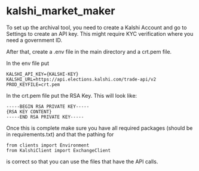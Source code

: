 # kalshi_market_maker
To set up the archival tool, you need to create a Kalshi Account and go to Settings to create an API key. This might require KYC verification where you need a government ID.

After that, create a .env file in the main directory and a crt.pem file.

In the env file put 
```
KALSHI_API_KEY={KALSHI-KEY}
KALSHI_URL=https://api.elections.kalshi.com/trade-api/v2
PROD_KEYFILE=crt.pem
```

In the crt.pem file put the RSA Key. This will look like:
```
-----BEGIN RSA PRIVATE KEY-----
{RSA KEY CONTENT}
-----END RSA PRIVATE KEY-----
```

Once this is complete make sure you have all required packages (should be in requirements.txt) and that the pathing for 
```
from clients import Environment
from KalshiClient import ExchangeClient
```
is correct so that you can use the files that have the API calls.
